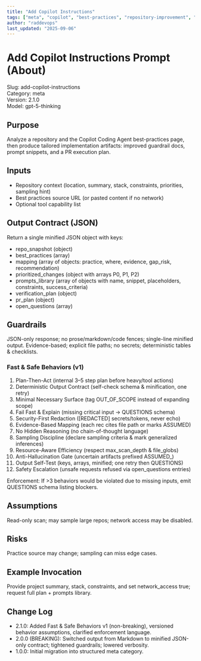 ```yaml
---
title: "Add Copilot Instructions"
tags: ["meta", "copilot", "best-practices", "repository-improvement", "automation"]
author: "raddevops"
last_updated: "2025-09-06"
---
```


# Add Copilot Instructions Prompt (About)

Slug: add-copilot-instructions  
Category: meta  
Version: 2.1.0  
Model: gpt-5-thinking

## Purpose
Analyze a repository and the Copilot Coding Agent best-practices page, then produce tailored implementation artifacts: improved guardrail docs, prompt snippets, and a PR execution plan.

## Inputs
- Repository context (location, summary, stack, constraints, priorities, sampling hint)
- Best practices source URL (or pasted content if no network)
- Optional tool capability list

## Output Contract (JSON)
Return a single minified JSON object with keys:
- repo_snapshot (object)
- best_practices (array)
- mapping (array of objects: practice, where, evidence, gap_risk, recommendation)
- prioritized_changes (object with arrays P0, P1, P2)
- prompts_library (array of objects with name, snippet, placeholders, constraints, success_criteria)
- verification_plan (object)
- pr_plan (object)
- open_questions (array)

## Guardrails
JSON-only response; no prose/markdown/code fences; single-line minified output. Evidence-based; explicit file paths; no secrets; deterministic tables & checklists.

### Fast & Safe Behaviors (v1)
1. Plan-Then-Act (internal 3–5 step plan before heavy/tool actions)
2. Deterministic Output Contract (self-check schema & minification, one retry)
3. Minimal Necessary Surface (tag OUT_OF_SCOPE instead of expanding scope)
4. Fail Fast & Explain (missing critical input → QUESTIONS schema)
5. Security-First Redaction ([REDACTED] secrets/tokens, never echo)
6. Evidence-Based Mapping (each rec cites file path or marks ASSUMED)
7. No Hidden Reasoning (no chain-of-thought language)
8. Sampling Discipline (declare sampling criteria & mark generalized inferences)
9. Resource-Aware Efficiency (respect max_scan_depth & file_globs)
10. Anti-Hallucination Gate (uncertain artifacts prefixed ASSUMED_)
11. Output Self-Test (keys, arrays, minified; one retry then QUESTIONS)
12. Safety Escalation (unsafe requests refused via open_questions entries)

Enforcement: If >3 behaviors would be violated due to missing inputs, emit QUESTIONS schema listing blockers.

## Assumptions
Read-only scan; may sample large repos; network access may be disabled.

## Risks
Practice source may change; sampling can miss edge cases.

## Example Invocation
Provide project summary, stack, constraints, and set network_access true; request full plan + prompts library.

## Change Log
- 2.1.0: Added Fast & Safe Behaviors v1 (non-breaking), versioned behavior assumptions, clarified enforcement language.
- 2.0.0 (BREAKING): Switched output from Markdown to minified JSON-only contract; tightened guardrails; lowered verbosity.
- 1.0.0: Initial migration into structured meta category.
